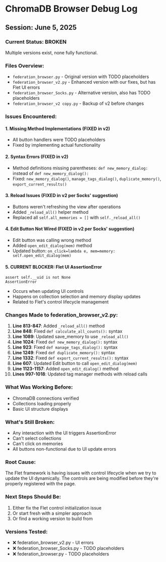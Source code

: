 # ChromaDB Browser Debug Log
## Session: June 5, 2025

### Current Status: BROKEN
Multiple versions exist, none fully functional.

### Files Overview:
- `federation_browser.py` - Original version with TODO placeholders
- `federation_browser_v2.py` - Enhanced version with our fixes, but has Flet UI errors
- `federation_browser_Socks.py` - Alternative version, also has TODO placeholders
- `federation_browser_v2 copy.py` - Backup of v2 before changes

### Issues Encountered:

#### 1. Missing Method Implementations (FIXED in v2)
- All button handlers were TODO placeholders
- Fixed by implementing actual functionality

#### 2. Syntax Errors (FIXED in v2)
- Method definitions missing parentheses: `def new_memory_dialog:` instead of `def new_memory_dialog():`
- Fixed: `new_memory_dialog()`, `manage_tags_dialog()`, `duplicate_memory()`, `export_current_results()`

#### 3. Reload Issues (FIXED in v2 per Socks' suggestion)
- Buttons weren't refreshing the view after operations
- Added `_reload_all()` helper method
- Replaced all `self.all_memories = []` with `self._reload_all()`

#### 4. Edit Button Not Wired (FIXED in v2 per Socks' suggestion)
- Edit button was calling wrong method
- Added `open_edit_dialog(mem)` method
- Updated button: `on_click=lambda e, mem=memory: self.open_edit_dialog(mem)`

#### 5. CURRENT BLOCKER: Flet UI AssertionError
```
assert self.__uid is not None
AssertionError
```
- Occurs when updating UI controls
- Happens on collection selection and memory display updates
- Related to Flet's control lifecycle management

### Changes Made to federation_browser_v2.py:

1. **Line 813-847**: Added `_reload_all()` method
2. **Line 848**: Fixed `def calculate_all_counts():` syntax
3. **Line 1089**: Updated save_memory to use `_reload_all()`
4. **Line 1024**: Fixed `def new_memory_dialog():` syntax
5. **Line 923**: Fixed `def manage_tags_dialog():` syntax
6. **Line 1249**: Fixed `def duplicate_memory():` syntax
7. **Line 1332**: Fixed `def export_current_results():` syntax
8. **Line 607**: Updated Edit button to call `open_edit_dialog(mem)`
9. **Line 1123-1157**: Added `open_edit_dialog()` method
10. **Lines 997-1018**: Updated tag manager methods with reload calls

### What Was Working Before:
- ChromaDB connections verified
- Collections loading properly
- Basic UI structure displays

### What's Still Broken:
- Any interaction with the UI triggers AssertionError
- Can't select collections
- Can't click on memories
- All buttons non-functional due to UI update errors

### Root Cause:
The Flet framework is having issues with control lifecycle when we try to update the UI dynamically. The controls are being modified before they're properly registered with the page.

### Next Steps Should Be:
1. Either fix the Flet control initialization issue
2. Or start fresh with a simpler approach
3. Or find a working version to build from

### Versions Tested:
- ❌ federation_browser_v2.py - UI errors
- ❌ federation_browser_Socks.py - TODO placeholders
- ❌ federation_browser.py - TODO placeholders